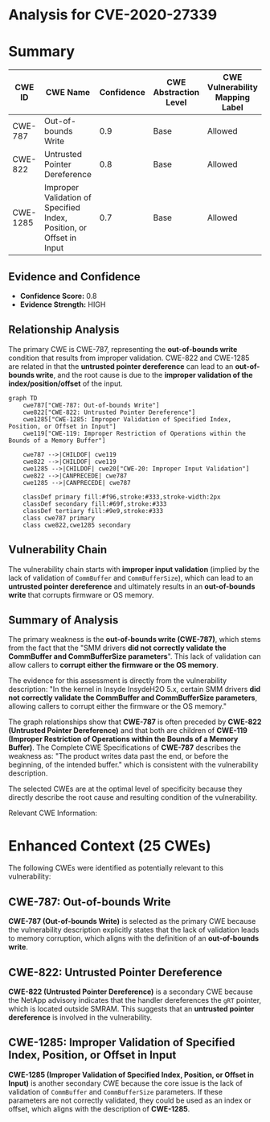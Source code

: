 # Analysis for CVE-2020-27339

# Summary
| CWE ID | CWE Name | Confidence | CWE Abstraction Level | CWE Vulnerability Mapping Label | CWE-Vulnerability Mapping Notes |
|---|---|---|---|---|---|
| CWE-787 | Out-of-bounds Write | 0.9 | Base | Allowed | Primary CWE |
| CWE-822 | Untrusted Pointer Dereference | 0.8 | Base | Allowed | Secondary Candidate |
| CWE-1285 | Improper Validation of Specified Index, Position, or Offset in Input | 0.7 | Base | Allowed | Secondary Candidate |

## Evidence and Confidence

*   **Confidence Score:** 0.8
*   **Evidence Strength:** HIGH

## Relationship Analysis
The primary CWE is CWE-787, representing the **out-of-bounds write** condition that results from improper validation. CWE-822 and CWE-1285 are related in that the **untrusted pointer dereference** can lead to an **out-of-bounds write**, and the root cause is due to the **improper validation of the index/position/offset** of the input.

```mermaid
graph TD
    cwe787["CWE-787: Out-of-bounds Write"]
    cwe822["CWE-822: Untrusted Pointer Dereference"]
    cwe1285["CWE-1285: Improper Validation of Specified Index, Position, or Offset in Input"]
    cwe119["CWE-119: Improper Restriction of Operations within the Bounds of a Memory Buffer"]
    
    cwe787 -->|CHILDOF| cwe119
    cwe822 -->|CHILDOF| cwe119
    cwe1285 -->|CHILDOF| cwe20["CWE-20: Improper Input Validation"]
    cwe822 -->|CANPRECEDE| cwe787
    cwe1285 -->|CANPRECEDE| cwe787

    classDef primary fill:#f96,stroke:#333,stroke-width:2px
    classDef secondary fill:#69f,stroke:#333
    classDef tertiary fill:#9e9,stroke:#333
    class cwe787 primary
    class cwe822,cwe1285 secondary
```

## Vulnerability Chain
The vulnerability chain starts with **improper input validation** (implied by the lack of validation of `CommBuffer` and `CommBufferSize`), which can lead to an **untrusted pointer dereference** and ultimately results in an **out-of-bounds write** that corrupts firmware or OS memory.

## Summary of Analysis
The primary weakness is the **out-of-bounds write (CWE-787)**, which stems from the fact that the "SMM drivers **did not correctly validate the CommBuffer and CommBufferSize parameters**". This lack of validation can allow callers to **corrupt either the firmware or the OS memory**.

The evidence for this assessment is directly from the vulnerability description: "In the kernel in Insyde InsydeH2O 5.x, certain SMM drivers **did not correctly validate the CommBuffer and CommBufferSize parameters**, allowing callers to corrupt either the firmware or the OS memory."

The graph relationships show that **CWE-787** is often preceded by **CWE-822 (Untrusted Pointer Dereference)** and that both are children of **CWE-119 (Improper Restriction of Operations within the Bounds of a Memory Buffer)**. The Complete CWE Specifications of **CWE-787** describes the weakness as: "The product writes data past the end, or before the beginning, of the intended buffer." which is consistent with the vulnerability description.

The selected CWEs are at the optimal level of specificity because they directly describe the root cause and resulting condition of the vulnerability.

Relevant CWE Information:

# Enhanced Context (25 CWEs)
The following CWEs were identified as potentially relevant to this vulnerability:

## CWE-787: Out-of-bounds Write
**CWE-787 (Out-of-bounds Write)** is selected as the primary CWE because the vulnerability description explicitly states that the lack of validation leads to memory corruption, which aligns with the definition of an **out-of-bounds write**.

## CWE-822: Untrusted Pointer Dereference
**CWE-822 (Untrusted Pointer Dereference)** is a secondary CWE because the NetApp advisory indicates that the handler dereferences the `gRT` pointer, which is located outside SMRAM. This suggests that an **untrusted pointer dereference** is involved in the vulnerability.

## CWE-1285: Improper Validation of Specified Index, Position, or Offset in Input
**CWE-1285 (Improper Validation of Specified Index, Position, or Offset in Input)** is another secondary CWE because the core issue is the lack of validation of `CommBuffer` and `CommBufferSize` parameters. If these parameters are not correctly validated, they could be used as an index or offset, which aligns with the description of **CWE-1285**.